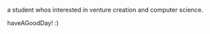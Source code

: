 a student whos interested in venture creation and computer science.

haveAGoodDay! :)
<!---
DaRichardX/DaRichardX is a ✨ special ✨ repository because its `README.md` (this file) appears on your GitHub profile.
You can click the Preview link to take a look at your changes.
--->
